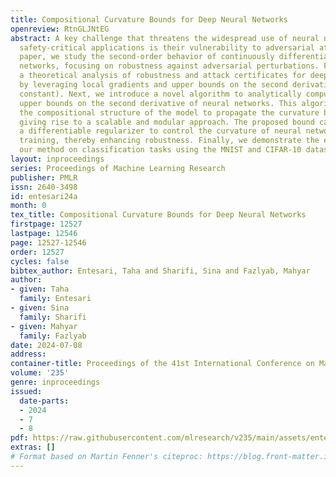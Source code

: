 ```yaml
---
title: Compositional Curvature Bounds for Deep Neural Networks
openreview: RtnGLJNtEG
abstract: A key challenge that threatens the widespread use of neural networks in
  safety-critical applications is their vulnerability to adversarial attacks. In this
  paper, we study the second-order behavior of continuously differentiable deep neural
  networks, focusing on robustness against adversarial perturbations. First, we provide
  a theoretical analysis of robustness and attack certificates for deep classifiers
  by leveraging local gradients and upper bounds on the second derivative (curvature
  constant). Next, we introduce a novel algorithm to analytically compute provable
  upper bounds on the second derivative of neural networks. This algorithm leverages
  the compositional structure of the model to propagate the curvature bound layer-by-layer,
  giving rise to a scalable and modular approach. The proposed bound can serve as
  a differentiable regularizer to control the curvature of neural networks during
  training, thereby enhancing robustness. Finally, we demonstrate the efficacy of
  our method on classification tasks using the MNIST and CIFAR-10 datasets.
layout: inproceedings
series: Proceedings of Machine Learning Research
publisher: PMLR
issn: 2640-3498
id: entesari24a
month: 0
tex_title: Compositional Curvature Bounds for Deep Neural Networks
firstpage: 12527
lastpage: 12546
page: 12527-12546
order: 12527
cycles: false
bibtex_author: Entesari, Taha and Sharifi, Sina and Fazlyab, Mahyar
author:
- given: Taha
  family: Entesari
- given: Sina
  family: Sharifi
- given: Mahyar
  family: Fazlyab
date: 2024-07-08
address:
container-title: Proceedings of the 41st International Conference on Machine Learning
volume: '235'
genre: inproceedings
issued:
  date-parts:
  - 2024
  - 7
  - 8
pdf: https://raw.githubusercontent.com/mlresearch/v235/main/assets/entesari24a/entesari24a.pdf
extras: []
# Format based on Martin Fenner's citeproc: https://blog.front-matter.io/posts/citeproc-yaml-for-bibliographies/
---
```

